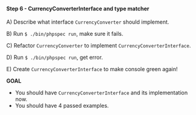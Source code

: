 #### Step 6 - CurrencyConverterInterface and type matcher

A) Describe what interface `CurrencyConverter` should implement.

B) Run `$ ./bin/phpspec run`, make sure it fails.

C) Refactor `CurrencyConverter` to implement `CurrencyConverterInterface`.

D) Run `$ ./bin/phpspec run`, get error.

E) Create `CurrencyConverterInterface` to make console green again!

**GOAL**

* You should have `CurrencyConverterInterface` and its implementation now.
* You should have 4 passed examples.
